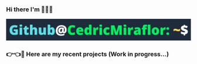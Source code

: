 ### Hi there I'm 👋👋👋

![alt text](https://github.com/CMMiraflor/CMMiraflor/blob/master/banner.png)

### 👉👈🥺 Here are my recent projects (Work in progress...)

